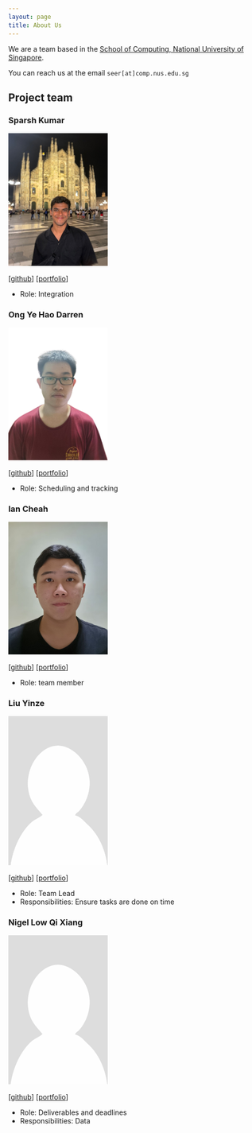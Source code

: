 ```yaml
---
layout: page
title: About Us
---
```


We are a team based in the [School of Computing, National University of Singapore](https://www.comp.nus.edu.sg).

You can reach us at the email `seer[at]comp.nus.edu.sg`

## Project team

### Sparsh Kumar

<img src="images/justsparsh.png" width="200px">

[[github](https://github.com/justsparsh)]
[[portfolio](team/justsparsh.md)]

* Role: Integration

### Ong Ye Hao Darren

<img src="images/o-darren.png" width="200px">

[[github](https://github.com/O-Darren)]
[[portfolio](team/o-darren.md)]


* Role: Scheduling and tracking

### Ian Cheah

<img src="images/iancheah.png" width="200px">

[[github](http://github.com/IanCheah)]
[[portfolio](team/iancheah.md)]

* Role: team member

### Liu Yinze

<img src="images/yinze66.png" width="200px">

[[github](http://github.com/yinze66)] [[portfolio](team/yinze66.md)]

* Role: Team Lead
* Responsibilities: Ensure tasks are done on time

### Nigel Low Qi Xiang

<img src="images/nigellqx.png" width="200px">

[[github](http://github.com/nigellqx)]
[[portfolio](team/nigellqx.md)]

* Role: Deliverables and deadlines
* Responsibilities: Data


